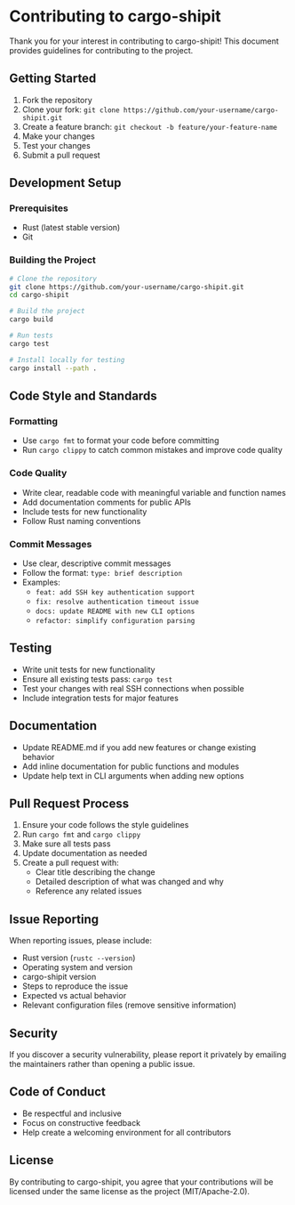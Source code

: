 # Contributing to cargo-shipit

Thank you for your interest in contributing to cargo-shipit! This document provides guidelines for contributing to the project.

## Getting Started

1. Fork the repository
2. Clone your fork: `git clone https://github.com/your-username/cargo-shipit.git`
3. Create a feature branch: `git checkout -b feature/your-feature-name`
4. Make your changes
5. Test your changes
6. Submit a pull request

## Development Setup

### Prerequisites

- Rust (latest stable version)
- Git

### Building the Project

```bash
# Clone the repository
git clone https://github.com/your-username/cargo-shipit.git
cd cargo-shipit

# Build the project
cargo build

# Run tests
cargo test

# Install locally for testing
cargo install --path .
```

## Code Style and Standards

### Formatting

- Use `cargo fmt` to format your code before committing
- Run `cargo clippy` to catch common mistakes and improve code quality

### Code Quality

- Write clear, readable code with meaningful variable and function names
- Add documentation comments for public APIs
- Include tests for new functionality
- Follow Rust naming conventions

### Commit Messages

- Use clear, descriptive commit messages
- Follow the format: `type: brief description`
- Examples:
  - `feat: add SSH key authentication support`
  - `fix: resolve authentication timeout issue`
  - `docs: update README with new CLI options`
  - `refactor: simplify configuration parsing`

## Testing

- Write unit tests for new functionality
- Ensure all existing tests pass: `cargo test`
- Test your changes with real SSH connections when possible
- Include integration tests for major features

## Documentation

- Update README.md if you add new features or change existing behavior
- Add inline documentation for public functions and modules
- Update help text in CLI arguments when adding new options

## Pull Request Process

1. Ensure your code follows the style guidelines
2. Run `cargo fmt` and `cargo clippy`
3. Make sure all tests pass
4. Update documentation as needed
5. Create a pull request with:
   - Clear title describing the change
   - Detailed description of what was changed and why
   - Reference any related issues

## Issue Reporting

When reporting issues, please include:

- Rust version (`rustc --version`)
- Operating system and version
- cargo-shipit version
- Steps to reproduce the issue
- Expected vs actual behavior
- Relevant configuration files (remove sensitive information)

## Security

If you discover a security vulnerability, please report it privately by emailing the maintainers rather than opening a public issue.

## Code of Conduct

- Be respectful and inclusive
- Focus on constructive feedback
- Help create a welcoming environment for all contributors

## License

By contributing to cargo-shipit, you agree that your contributions will be licensed under the same license as the project (MIT/Apache-2.0).